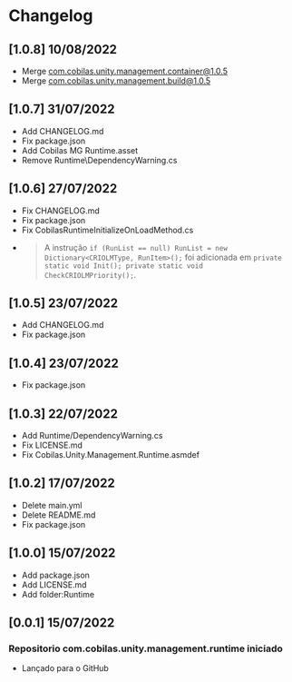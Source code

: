 # Changelog
## [1.0.8] 10/08/2022
- Merge com.cobilas.unity.management.container@1.0.5
- Merge com.cobilas.unity.management.build@1.0.5
## [1.0.7] 31/07/2022
- Add CHANGELOG.md
- Fix package.json
- Add Cobilas MG Runtime.asset
- Remove Runtime\DependencyWarning.cs
## [1.0.6] 27/07/2022
- Fix CHANGELOG.md
- Fix package.json
- Fix CobilasRuntimeInitializeOnLoadMethod.cs
- > A instrução `if (RunList == null) RunList = new Dictionary<CRIOLMType, RunItem>();` foi adicionada em `private static void Init(); private static void CheckCRIOLMPriority();`.
## [1.0.5] 23/07/2022
- Add CHANGELOG.md
- Fix package.json
## [1.0.4] 23/07/2022
- Fix package.json
## [1.0.3] 22/07/2022
- Add Runtime/DependencyWarning.cs
- Fix LICENSE.md
- Fix Cobilas.Unity.Management.Runtime.asmdef
## [1.0.2] 17/07/2022
- Delete main.yml
- Delete README.md
- Fix package.json
## [1.0.0] 15/07/2022
- Add package.json
- Add LICENSE.md
- Add folder:Runtime
## [0.0.1] 15/07/2022
### Repositorio com.cobilas.unity.management.runtime iniciado
- Lançado para o GitHub